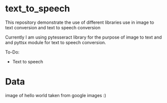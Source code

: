 # text_to_speech
This repository demonstrate the use of different libraries use in image to text conversion and text to speech conversion

Currently I am using pytesseract library for the purpose of image to text and and pyttsx module for text to speech conversion.

To-Do:
- Text to speech

# Data

image of hello world taken from google images :)